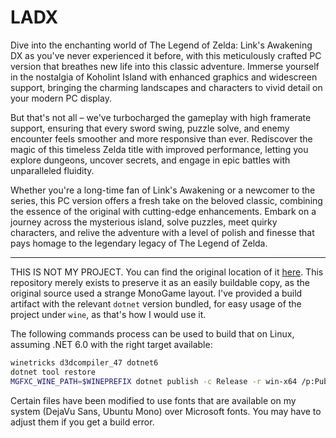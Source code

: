 # LADX
Dive into the enchanting world of The Legend of Zelda: Link's Awakening DX as you've never experienced it before, with this meticulously crafted PC version that breathes new life into this classic adventure. Immerse yourself in the nostalgia of Koholint Island with enhanced graphics and widescreen support, bringing the charming landscapes and characters to vivid detail on your modern PC display.

But that's not all – we've turbocharged the gameplay with high framerate support, ensuring that every sword swing, puzzle solve, and enemy encounter feels smoother and more responsive than ever. Rediscover the magic of this timeless Zelda title with improved performance, letting you explore dungeons, uncover secrets, and engage in epic battles with unparalleled fluidity.

Whether you're a long-time fan of Link's Awakening or a newcomer to the series, this PC version offers a fresh take on the beloved classic, combining the essence of the original with cutting-edge enhancements. Embark on a journey across the mysterious island, solve puzzles, meet quirky characters, and relive the adventure with a level of polish and finesse that pays homage to the legendary legacy of The Legend of Zelda.

---

THIS IS NOT MY PROJECT. You can find the original location of it [here](https://linksawakeningdxhd.itch.io/links-awakening-dx-hd).
This repository merely exists to preserve it as an easily buildable copy, as the original source used a strange MonoGame layout.
I've provided a build artifact with the relevant `dotnet` version bundled, for easy usage of the project under `wine`, as that's how I would use it.

The following commands process can be used to build that on Linux, assuming .NET 6.0 with the right target available:

```bash
winetricks d3dcompiler_47 dotnet6
dotnet tool restore
MGFXC_WINE_PATH=$WINEPREFIX dotnet publish -c Release -r win-x64 /p:PublishReadyToRun=false /p:TieredCompilation=false --self-contained -o <outdir>
```

Certain files have been modified to use fonts that are available on my system (DejaVu Sans, Ubuntu Mono) over Microsoft fonts. You may have to adjust them if you get a build error.
